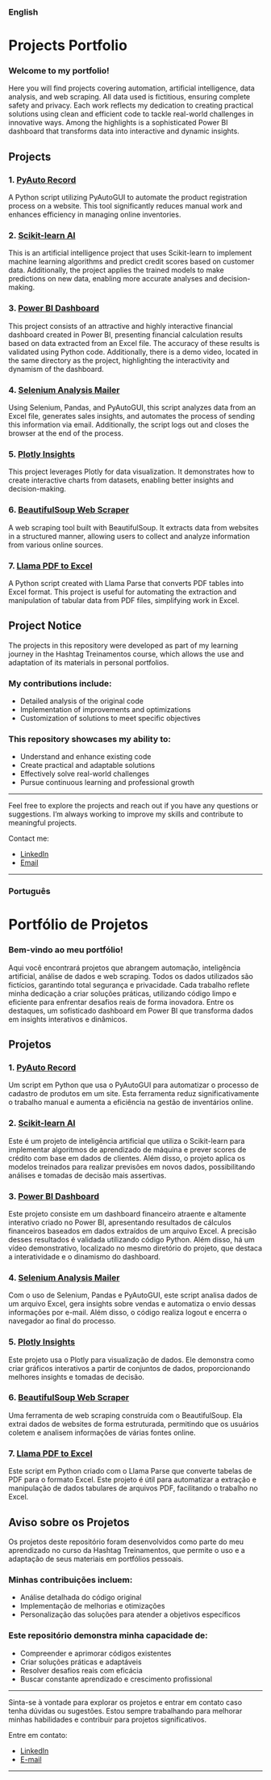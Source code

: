 ### English 

# Projects Portfolio

### Welcome to my portfolio!

Here you will find projects covering automation, artificial intelligence, data analysis, and web scraping. All data used is fictitious, ensuring complete safety and privacy. Each work reflects my dedication to creating practical solutions using clean and efficient code to tackle real-world challenges in innovative ways. Among the highlights is a sophisticated Power BI dashboard that transforms data into interactive and dynamic insights.

## Projects

### 1. [**PyAuto Record**](https://github.com/arnesanches/pyauto-record)  
A Python script utilizing PyAutoGUI to automate the product registration process on a website. This tool significantly reduces manual work and enhances efficiency in managing online inventories.

### 2. [**Scikit-learn AI**](https://github.com/arnesanches/scikit-learn-ai)
This is an artificial intelligence project that uses Scikit-learn to implement machine learning algorithms and predict credit scores based on customer data. Additionally, the project applies the trained models to make predictions on new data, enabling more accurate analyses and decision-making.

### 3. [**Power BI Dashboard**](https://github.com/arnesanches/powerbi_dashboard)
This project consists of an attractive and highly interactive financial dashboard created in Power BI, presenting financial calculation results based on data extracted from an Excel file. The accuracy of these results is validated using Python code. Additionally, there is a demo video, located in the same directory as the project, highlighting the interactivity and dynamism of the dashboard.

### 4. [**Selenium Analysis Mailer**](https://github.com/arnesanches/selenium-analysis-mailer)
Using Selenium, Pandas, and PyAutoGUI, this script analyzes data from an Excel file, generates sales insights, and automates the process of sending this information via email. Additionally, the script logs out and closes the browser at the end of the process.

### 5. [**Plotly Insights**](https://github.com/arnesanches/plotly-insights)   
This project leverages Plotly for data visualization. It demonstrates how to create interactive charts from datasets, enabling better insights and decision-making.

### 6. [**BeautifulSoup Web Scraper**](https://github.com/arnesanches/beautifulsoup-web-scraper)  
A web scraping tool built with BeautifulSoup. It extracts data from websites in a structured manner, allowing users to collect and analyze information from various online sources.

### 7. [**Llama PDF to Excel**](https://github.com/arnesanches/llama-pdf-to-excel)    
A Python script created with Llama Parse that converts PDF tables into Excel format. This project is useful for automating the extraction and manipulation of tabular data from PDF files, simplifying work in Excel.

## Project Notice  

The projects in this repository were developed as part of my learning journey in the Hashtag Treinamentos course, which allows the use and adaptation of its materials in personal portfolios.  

### My contributions include:  
- Detailed analysis of the original code  
- Implementation of improvements and optimizations  
- Customization of solutions to meet specific objectives  

### This repository showcases my ability to:  
- Understand and enhance existing code  
- Create practical and adaptable solutions  
- Effectively solve real-world challenges  
- Pursue continuous learning and professional growth  

*****************************

Feel free to explore the projects and reach out if you have any questions or suggestions. I’m always working to improve my skills and contribute to meaningful projects. 

Contact me:  
- [LinkedIn](https://www.linkedin.com/in/arnesanchesjunior/)  
- [Email](mailto:arne.junior@faculdadegran.edu.br)

---

### Português

# Portfólio de Projetos

### Bem-vindo ao meu portfólio!

Aqui você encontrará projetos que abrangem automação, inteligência artificial, análise de dados e web scraping. Todos os dados utilizados são fictícios, garantindo total segurança e privacidade. Cada trabalho reflete minha dedicação a criar soluções práticas, utilizando código limpo e eficiente para enfrentar desafios reais de forma inovadora. Entre os destaques, um sofisticado dashboard em Power BI que transforma dados em insights interativos e dinâmicos.                                   

## Projetos

### 1. [**PyAuto Record**](https://github.com/arnesanches/pyauto-record)  
Um script em Python que usa o PyAutoGUI para automatizar o processo de cadastro de produtos em um site. Esta ferramenta reduz significativamente o trabalho manual e aumenta a eficiência na gestão de inventários online.

### 2. [**Scikit-learn AI**](https://github.com/arnesanches/scikit-learn-ai)
Este é um projeto de inteligência artificial que utiliza o Scikit-learn para implementar algoritmos de aprendizado de máquina e prever scores de crédito com base em dados de clientes. Além disso, o projeto aplica os modelos treinados para realizar previsões em novos dados, possibilitando análises e tomadas de decisão mais assertivas.

### 3. [**Power BI Dashboard**](https://github.com/arnesanches/powerbi_dashboard)
Este projeto consiste em um dashboard financeiro atraente e altamente interativo criado no Power BI, apresentando resultados de cálculos financeiros baseados em dados extraídos de um arquivo Excel. A precisão desses resultados é validada utilizando código Python. Além disso, há um vídeo demonstrativo, localizado no mesmo diretório do projeto, que destaca a interatividade e o dinamismo do dashboard.

### 4. [**Selenium Analysis Mailer**](https://github.com/arnesanches/selenium-analysis-mailer)
Com o uso de Selenium, Pandas e PyAutoGUI, este script analisa dados de um arquivo Excel, gera insights sobre vendas e automatiza o envio dessas informações por e-mail. Além disso, o código realiza logout e encerra o navegador ao final do processo.

### 5. [**Plotly Insights**](https://github.com/arnesanches/plotly-insights)  
Este projeto usa o Plotly para visualização de dados. Ele demonstra como criar gráficos interativos a partir de conjuntos de dados, proporcionando melhores insights e tomadas de decisão.

### 6. [**BeautifulSoup Web Scraper**](https://github.com/arnesanches/beautifulsoup-web-scraper)  
Uma ferramenta de web scraping construída com o BeautifulSoup. Ela extrai dados de websites de forma estruturada, permitindo que os usuários coletem e analisem informações de várias fontes online.

### 7. [**Llama PDF to Excel**](https://github.com/arnesanches/llama-pdf-to-excel)  
Este script em Python criado com o Llama Parse que converte tabelas de PDF para o formato Excel. Este projeto é útil para automatizar a extração e manipulação de dados tabulares de arquivos PDF, facilitando o trabalho no Excel.

## Aviso sobre os Projetos  

Os projetos deste repositório foram desenvolvidos como parte do meu aprendizado no curso da Hashtag Treinamentos, que permite o uso e a adaptação de seus materiais em portfólios pessoais.  

### Minhas contribuições incluem:  
- Análise detalhada do código original  
- Implementação de melhorias e otimizações  
- Personalização das soluções para atender a objetivos específicos  

### Este repositório demonstra minha capacidade de:  
- Compreender e aprimorar códigos existentes  
- Criar soluções práticas e adaptáveis  
- Resolver desafios reais com eficácia  
- Buscar constante aprendizado e crescimento profissional  


*****************************

Sinta-se à vontade para explorar os projetos e entrar em contato caso tenha dúvidas ou sugestões. Estou sempre trabalhando para melhorar minhas habilidades e contribuir para projetos significativos. 

Entre em contato:  
- [LinkedIn](https://www.linkedin.com/in/arnesanchesjunior/)  
- [E-mail](mailto:arne.junior@faculdadegran.edu.br)

- ---

